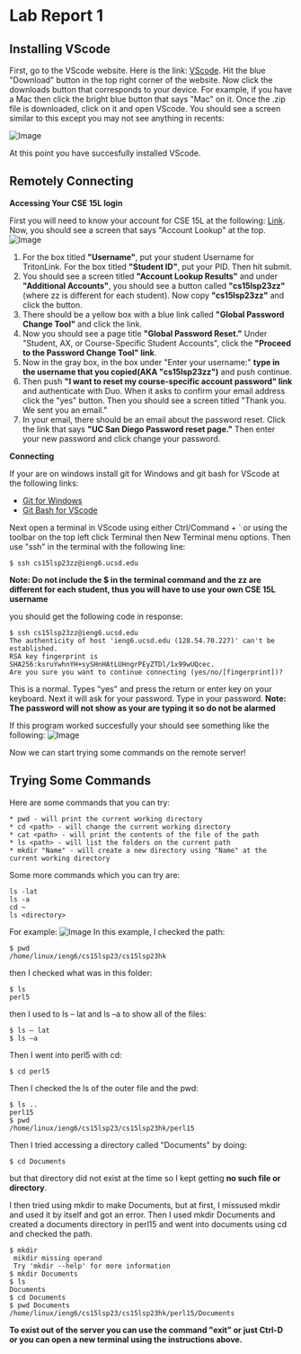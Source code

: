 # Lab Report 1
## Installing VScode
First, go to the VScode website. Here is the link: [VScode](https://code.visualstudio.com/). Hit the blue "Download" button in the top right corner of the website. Now click the downloads button that corresponds to your device. For example, if you have a Mac then click the bright blue button that says "Mac" on it. Once the .zip file is downloaded, click on it and open VScode.
You should see a screen similar to this except you may not see anything in recents:

![Image](https://user-images.githubusercontent.com/126924884/230634340-0774a3b0-15fb-408a-8f10-50925ae13eb9.png)

At this point you have succesfully installed VScode.

## Remotely Connecting
**Accessing Your CSE 15L login**

First you will need to know your account for CSE 15L at the following: [Link](https://sdacs.ucsd.edu/~icc/index.php). Now, you should see a screen that says "Account Lookup" at the top. ![Image](https://user-images.githubusercontent.com/126924884/230638434-9ad063dd-b6f7-4e87-b827-693171a78478.png)

1. For the box titled **"Username"**, put your student Username for TritonLink. For the box titled **"Student ID"**, put your PID. Then hit submit. 
2. You should see a screen titled **"Account Lookup Results"** and under **"Additional Accounts"**, you should see a button called **"cs15lsp23zz"** (where zz is different for each student). Now copy **"cs15lsp23zz"** and click the button. 
3. There should be a yellow box with a blue link called **"Global Password Change Tool"** and click the link. 
4. Now you should see a page title **"Global Password Reset."** Under "Student, AX, or Course-Specific Student Accounts", click the **"Proceed to the Password Change Tool" link**. 
5. Now in the gray box, in the box under "Enter your username:" **type in the username that you copied(AKA "cs15lsp23zz")** and push continue. 
6. Then push **"I want to reset my course-specific account password" link** and authenticate with Duo. When it asks to confirm your email address click the "yes" button. Then you should see a screen titled "Thank you. We sent you an email." 
7. In your email, there should be an email about the password reset. Click the link that says **"UC San Diego Password reset page."** Then enter your new password and click change your password.

**Connecting**

If your are on windows install git for Windows and git bash for VScode at the following links:
* [Git for Windows](https://gitforwindows.org/)
* [Git Bash for VScode](https://stackoverflow.com/questions/42606837/how-do-i-use-bash-on-windows-from-the-visual-studio-code-integrated-terminal/50527994#50527994)

Next open a terminal in VScode using either Ctrl/Command + ` or using the toolbar on the top left click Terminal then New Terminal menu options. 
Then use "ssh" in the terminal with the following line:
```
$ ssh cs15lsp23zz@ieng6.ucsd.edu
```
**Note: Do not include the $ in the terminal command and the zz are different for each student, thus you will have to use your own CSE 15L username**

you should get the following code in response:
```
$ ssh cs15lsp23zz@ieng6.ucsd.edu
The authenticity of host 'ieng6.ucsd.edu (128.54.70.227)' can't be established.
RSA key fingerprint is SHA256:ksruYwhnYH+sySHnHAtLUHngrPEyZTDl/1x99wUQcec.
Are you sure you want to continue connecting (yes/no/[fingerprint])? 

```
This is a normal. Types "yes" and press the return or enter key on your keyboard.
Next it will ask for your password. Type in your password.
**Note: The password will not show as your are typing it so do not be alarmed**

If this program worked succesfully your should see something like the following:
![Image](https://user-images.githubusercontent.com/126924884/230695410-0cc36c98-12d6-4b9c-b310-69d8fe90599d.png)

Now we can start trying some commands on the remote server!

## Trying Some Commands
Here are some commands that you can try:
```
* pwd - will print the current working directory
* cd <path> - will change the current working directory
* cat <path> - will print the contents of the file of the path
* ls <path> - will list the folders on the current path
* mkdir "Name" - will create a new directory using "Name" at the current working directory
```
  
Some more commands which you can try are:
```
ls -lat
ls -a
cd ~
ls <directory>
```
  
For example:
![Image](https://user-images.githubusercontent.com/126924884/230696202-c817975a-624a-4e26-a9ab-74d6a069ba53.png)
In this example, I checked the path:
```
$ pwd
/home/linux/ieng6/cs15lsp23/cs15lsp23hk
```

then I checked what was in this folder:
```
$ ls
perl5 
```
then  I used to ls – lat and ls –a to show all of the files:
```
$ ls – lat
$ ls –a 
```
Then I went into perl5 with cd:
```
$ cd perl5
```
Then I checked the ls of the outer file and the pwd:
```
$ ls ..
perl15
$ pwd
/home/linux/ieng6/cs15lsp23/cs15lsp23hk/perl15
```
Then I tried accessing a directory called "Documents" by doing:
```
$ cd Documents
```
but that directory did not exist at the time so I kept getting **no such file or directory**. 

I then tried using mkdir to make  Documents, but at first, I missused mkdir and used it by itself and got an error. Then I used mkdir Documents and created a documents directory in perl15 and went into documents using cd and checked the path.
```
$ mkdir 
 mikdir missing operand
 Try 'mkdir --help' for more information
$ mkdir Documents
$ ls 
Documents
$ cd Documents
$ pwd Documents
/home/linux/ieng6/cs15lsp23/cs15lsp23hk/perl15/Documents
```

**To exist out of the server you can use the command "exit" or just Ctrl-D or you can open a new terminal using the instructions above.** 


